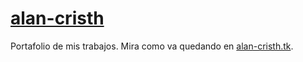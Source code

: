 # [alan-cristh](http://alancristh.tk/)

Portafolio de mis trabajos. Mira como va quedando en [alan-cristh.tk](http://alancristh.tk/).